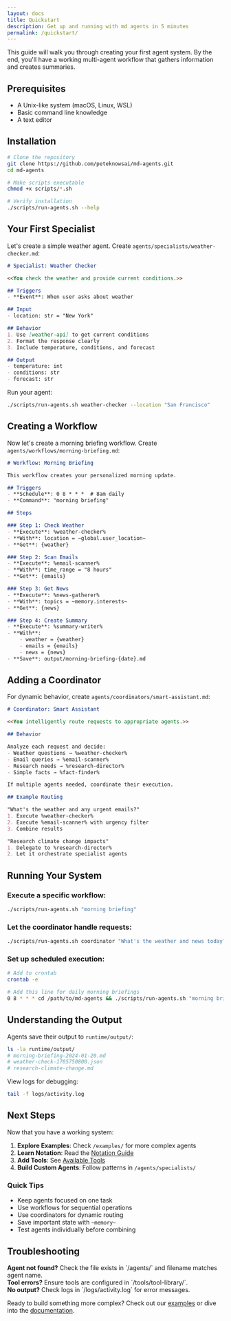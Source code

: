 ```yaml
---
layout: docs
title: Quickstart
description: Get up and running with md agents in 5 minutes
permalink: /quickstart/
---
```


This guide will walk you through creating your first agent system. By the end, you'll have a working multi-agent workflow that gathers information and creates summaries.

## Prerequisites

- A Unix-like system (macOS, Linux, WSL)
- Basic command line knowledge
- A text editor

## Installation

```bash
# Clone the repository
git clone https://github.com/peteknowsai/md-agents.git
cd md-agents

# Make scripts executable
chmod +x scripts/*.sh

# Verify installation
./scripts/run-agents.sh --help
```

## Your First Specialist

Let's create a simple weather agent. Create `agents/specialists/weather-checker.md`:

```markdown
# Specialist: Weather Checker

<<You check the weather and provide current conditions.>>

## Triggers
- **Event**: When user asks about weather

## Input
- location: str = "New York"

## Behavior
1. Use [weather-api] to get current conditions
2. Format the response clearly
3. Include temperature, conditions, and forecast

## Output
- temperature: int
- conditions: str
- forecast: str
```

Run your agent:

```bash
./scripts/run-agents.sh weather-checker --location "San Francisco"
```

## Creating a Workflow

Now let's create a morning briefing workflow. Create `agents/workflows/morning-briefing.md`:

```markdown
# Workflow: Morning Briefing

This workflow creates your personalized morning update.

## Triggers
- **Schedule**: 0 8 * * *  # 8am daily
- **Command**: "morning briefing"

## Steps

### Step 1: Check Weather
- **Execute**: %weather-checker%
- **With**: location = ~global.user_location~
- **Get**: {weather}

### Step 2: Scan Emails
- **Execute**: %email-scanner%
- **With**: time_range = "8 hours"
- **Get**: {emails}

### Step 3: Get News
- **Execute**: %news-gatherer%
- **With**: topics = ~memory.interests~
- **Get**: {news}

### Step 4: Create Summary
- **Execute**: %summary-writer%
- **With**: 
    - weather = {weather}
    - emails = {emails}
    - news = {news}
- **Save**: output/morning-briefing-{date}.md
```

## Adding a Coordinator

For dynamic behavior, create `agents/coordinators/smart-assistant.md`:

```markdown
# Coordinator: Smart Assistant

<<You intelligently route requests to appropriate agents.>>

## Behavior

Analyze each request and decide:
- Weather questions → %weather-checker%
- Email queries → %email-scanner%
- Research needs → %research-director%
- Simple facts → %fact-finder%

If multiple agents needed, coordinate their execution.

## Example Routing

"What's the weather and any urgent emails?"
1. Execute %weather-checker%
2. Execute %email-scanner% with urgency filter
3. Combine results

"Research climate change impacts"
1. Delegate to %research-director%
2. Let it orchestrate specialist agents
```

## Running Your System

### Execute a specific workflow:
```bash
./scripts/run-agents.sh "morning briefing"
```

### Let the coordinator handle requests:
```bash
./scripts/run-agents.sh coordinator "What's the weather and news today?"
```

### Set up scheduled execution:
```bash
# Add to crontab
crontab -e

# Add this line for daily morning briefings
0 8 * * * cd /path/to/md-agents && ./scripts/run-agents.sh "morning briefing"
```

## Understanding the Output

Agents save their output to `runtime/output/`:

```bash
ls -la runtime/output/
# morning-briefing-2024-01-20.md
# weather-check-1705750800.json
# research-climate-change.md
```

View logs for debugging:

```bash
tail -f logs/activity.log
```

## Next Steps

Now that you have a working system:

1. **Explore Examples**: Check `/examples/` for more complex agents
2. **Learn Notation**: Read the [Notation Guide](/docs/notation/) 
3. **Add Tools**: See [Available Tools](/api/tools/)
4. **Build Custom Agents**: Follow patterns in `/agents/specialists/`

### Quick Tips

- Keep agents focused on one task
- Use workflows for sequential operations
- Use coordinators for dynamic routing
- Save important state with `~memory~`
- Test agents individually before combining

## Troubleshooting

<div class="alert alert-info">
<strong>Agent not found?</strong> Check the file exists in `/agents/` and filename matches agent name.
</div>

<div class="alert alert-info">
<strong>Tool errors?</strong> Ensure tools are configured in `/tools/tool-library/`.
</div>

<div class="alert alert-info">
<strong>No output?</strong> Check logs in `/logs/activity.log` for error messages.
</div>

Ready to build something more complex? Check out our [examples](/examples/) or dive into the [documentation](/docs/).